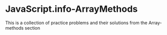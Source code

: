  # JavaScript.info-ArrayMethods
 
 This is a collection of practice problems and their solutions from the Array-methods section
